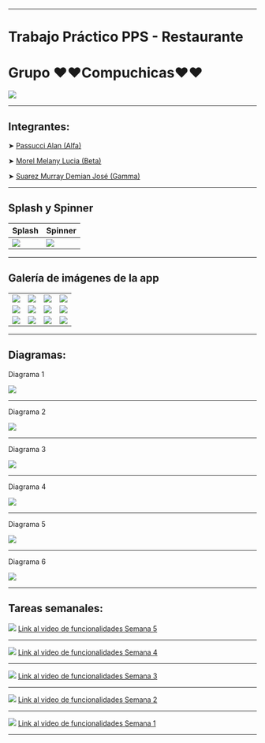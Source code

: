 <hr>
<h1>Trabajo Práctico PPS - Restaurante</h1>
<h1>Grupo ❤❤Compuchicas❤❤</h1>
<img src="http://drive.google.com/uc?export=view&id=1VX8nSyjnrxI3yDS95pgI-Usa-ZZrhBvp">
<hr>
<h2>Integrantes:</h2>
<p>➤ <a href="https://github.com/WikyPassu">Passucci Alan (Alfa)</a></p>
<p>➤ <a href="https://github.com/Lulil4">Morel Melany Lucia (Beta)</a></p>
<p>➤ <a href="https://github.com/murraydemian">Suarez Murray Demian José (Gamma)</a></p>
<hr>
<h2>Splash y Spinner</h2>
<table>
  <thead>
    <th>Splash</th>
    <th>Spinner</th>
  </thead>
  <tbody>
    <tr>
      <td><img src="http://drive.google.com/uc?export=view&id=1EPIPIhYzF4dODLTaJky8Spfs19apGUSD"></td>
      <td><img src="http://drive.google.com/uc?export=view&id=1annN_8fdygJim6xYbdeRuXs5LoObmLC-"></td>
    </tr>
  </tbody>
</table>
<hr>
<h2>Galería de imágenes de la app</h2>
<table>
  <tr>
    <td><img src="http://drive.google.com/uc?export=view&id=1BocgV9vkwsOCRFIeR1D6UauCaUMP-7s5"></td>
    <td><img src="http://drive.google.com/uc?export=view&id=11FU3o5cPON3anNADA8wKGqxYiqIFYzxM"></td>
    <td><img src="http://drive.google.com/uc?export=view&id=1Q4MgenDzbV8zpTxKpvTe21ma0TIRlt4g"></td>
    <td><img src="http://drive.google.com/uc?export=view&id=1HLyBWY-Yeertrf0Ou-OCv993lsBX-omV"></td>
  </tr>
  <tr>
    <td><img src="http://drive.google.com/uc?export=view&id=1BocgV9vkwsOCRFIeR1D6UauCaUMP-7s5"></td>
    <td><img src="http://drive.google.com/uc?export=view&id=11FU3o5cPON3anNADA8wKGqxYiqIFYzxM"></td>
    <td><img src="http://drive.google.com/uc?export=view&id=1Q4MgenDzbV8zpTxKpvTe21ma0TIRlt4g"></td>
    <td><img src="http://drive.google.com/uc?export=view&id=1HLyBWY-Yeertrf0Ou-OCv993lsBX-omV"></td>
  <tr>
  <tr>
    <td><img src="http://drive.google.com/uc?export=view&id=1BocgV9vkwsOCRFIeR1D6UauCaUMP-7s5"></td>
    <td><img src="http://drive.google.com/uc?export=view&id=11FU3o5cPON3anNADA8wKGqxYiqIFYzxM"></td>
    <td><img src="http://drive.google.com/uc?export=view&id=1Q4MgenDzbV8zpTxKpvTe21ma0TIRlt4g"></td>
    <td><img src="http://drive.google.com/uc?export=view&id=1HLyBWY-Yeertrf0Ou-OCv993lsBX-omV"></td>
  <tr>
</table>
<hr>
<h2>Diagramas:</h2>
<p>Diagrama 1</p>
<img src="http://drive.google.com/uc?export=view&id=13VsMJO7v0DaC8T6AzY0DQOt59h2gjIfu">
<hr>
<p>Diagrama 2</p>
<img src="http://drive.google.com/uc?export=view&id=1csMc_npXi9i1B86heTScvJyElnezpVKm">
<hr>
<p>Diagrama 3</p>
<img src="http://drive.google.com/uc?export=view&id=1B3D0TWxEqtxI6LsA6u7XBHeILChptEB6">
<hr>
<p>Diagrama 4</p>
<img src="http://drive.google.com/uc?export=view&id=1gq8U8TycnWLC7Be5oYEQRfiPx4bcaLcy">
<hr>
<p>Diagrama 5</p>
<img src="http://drive.google.com/uc?export=view&id=1Zixq-qE1TBjF_dDQsd6ir1kXAniodb28">
<hr>
<p>Diagrama 6</p>
<img src="http://drive.google.com/uc?export=view&id=1Dpuem7TEEVpfGF_7l9tOG-pBkkJPHFPs">
<hr>
<h2>Tareas semanales:</h2>
<img src="http://drive.google.com/uc?export=view&id=1gxiM4lDZJGVZyfnnePsU9E_A2bzEPGRE">
<a href="#">Link al video de funcionalidades Semana 5</a>
<hr>
<img src="http://drive.google.com/uc?export=view&id=1zvusVIfBa9eH90I9JFPjryEphT6JypSt">
<a href="https://drive.google.com/file/d/1nv6oHKzMhX7KhHubOCHoXBUVCCfG2Wmg/view?usp=sharing">Link al video de funcionalidades Semana 4</a>
<hr>
<img src="http://drive.google.com/uc?export=view&id=14J9NrUHI_5bjpzcXquxIvzTjm26oWb2S">
<a href="https://drive.google.com/file/d/1ZI0IWuVfaP4Ih6NzpziBcOceP-RjiBli/view?usp=sharing">Link al video de funcionalidades Semana 3</a>
<hr>
<img src="http://drive.google.com/uc?export=view&id=1t-QoWsOfxEfAMX7IS27TEN-DW-yHc1kw">
<a href="https://drive.google.com/file/d/1jW4dKBtAKMNx2alXMXaAGwtT41wSshdO/view?usp=sharing">Link al video de funcionalidades Semana 2</a>
<hr>
<img src="http://drive.google.com/uc?export=view&id=1fgWxZg-oX1kOksc2fEu2A97rBCAzY0ov">
<a href="https://drive.google.com/file/d/1BH99Ui4_xNP-zgqP0ChC7woJXSnocb2p/view?usp=sharing">Link al video de funcionalidades Semana 1</a>
<hr>

